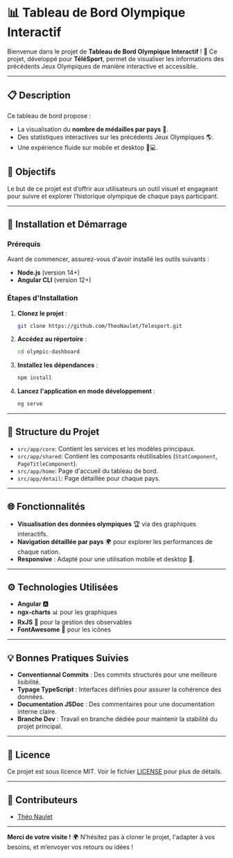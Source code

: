 # 📊 Tableau de Bord Olympique Interactif

Bienvenue dans le projet de **Tableau de Bord Olympique Interactif** ! 🏅 Ce projet, développé pour **TéléSport**, permet de visualiser les informations des précédents Jeux Olympiques de manière interactive et accessible.

---

## 📋 Description

Ce tableau de bord propose :
- La visualisation du **nombre de médailles par pays** 🥇.
- Des statistiques interactives sur les précédents Jeux Olympiques 🌎.
- Une expérience fluide sur mobile et desktop 📱💻.

## 🎯 Objectifs
Le but de ce projet est d’offrir aux utilisateurs un outil visuel et engageant pour suivre et explorer l’historique olympique de chaque pays participant. 

---

## 🚀 Installation et Démarrage

### Prérequis
Avant de commencer, assurez-vous d'avoir installé les outils suivants :
- **Node.js** (version 14+)
- **Angular CLI** (version 12+)

### Étapes d'Installation

1. **Clonez le projet** :
   ```bash
   git clone https://github.com/TheoNaulet/Telesport.git

2. **Accédez au répertoire** :
   ```bash
   cd olympic-dashboard

3. **Installez les dépendances** :
   ```bash
   npm install

4. **Lancez l'application en mode développement** :
   ```bash
   ng serve

---

## 📂 Structure du Projet

- `src/app/core`: Contient les services et les modèles principaux.
- `src/app/shared`: Contient les composants réutilisables (`StatComponent`, `PageTitleComponent`).
- `src/app/home`: Page d'accueil du tableau de bord.
- `src/app/detail`: Page détaillée pour chaque pays.

---

## 🌐 Fonctionnalités

- **Visualisation des données olympiques** 🏆 via des graphiques interactifs.
- **Navigation détaillée par pays** 🌍 pour explorer les performances de chaque nation.
- **Responsive** : Adapté pour une utilisation mobile et desktop 📲.

---

## ⚙️ Technologies Utilisées

- **Angular** 🅰️
- **ngx-charts** 📊 pour les graphiques
- **RxJS** 🔁 pour la gestion des observables
- **FontAwesome** 🌟 pour les icônes

---

## 💡 Bonnes Pratiques Suivies

- **Conventionnal Commits** : Des commits structurés pour une meilleure lisibilité.
- **Typage TypeScript** : Interfaces définies pour assurer la cohérence des données.
- **Documentation JSDoc** : Des commentaires pour une documentation interne claire.
- **Branche Dev** : Travail en branche dédiée pour maintenir la stabilité du projet principal.

---

## 📜 Licence

Ce projet est sous licence MIT. Voir le fichier [LICENSE](LICENSE) pour plus de détails.

---

## 👥 Contributeurs

- [Théo Naulet](https://github.com/TheoNaulet)

---

**Merci de votre visite !** 🌍 N'hésitez pas à cloner le projet, l'adapter à vos besoins, et m’envoyer vos retours ou idées !
